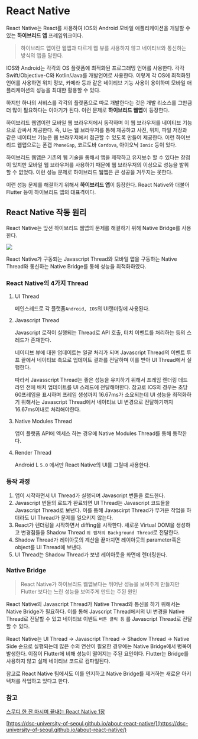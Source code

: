 # React Native

React Native는 React를 사용하여 IOS와 Android 모바일 애플리케이션을 개발할 수 있는 **하이브리드 앱** 프레임워크이다.

> 하이브리드 앱이란 웹앱과 다르게 웹 뷰를 사용하지 않고 네이티브와 통신하는 방식의 앱을 말한다.

IOS와 Android는 각각의 OS 플랫폼에 최적화된 프로그래밍 언어를 사용한다. 각각 Swift/Objective-C와 Kotlin/Java를 개발언어로 사용한다. 이렇게 각 OS에 최적화된 언어를 사용하면 위치 정보, 카메라 등과 같은 네이티브 기능 사용이 용이하며 모바일 애플리케이션의 성능을 최대한 활용할 수 있다.

하지만 하나의 서비스를 각각의 플랫폼으로 따로 개발한다는 것은 개발 리소스를 그만큼 더 많이 필요하다는 이야기가 된다. 이런 문제로 **하이브리드 웹앱**이 등장한다.

하이브리드 웹앱이란 모바일 웹 브라우저에서 동작하며 이 웹 브라우저를 네이티브 기능으로 감싸서 제공한다. 즉, UI는 웹 브라우저를 통해 제공하고 사진, 위치, 파일 저장과 같은 네이티브 기능은 웹 브라우저에서 접근할 수 있도록 만들어 제공한다. 이런 하이브리드 웹앱으로는 폰갭 `PhoneGap`, 코르도바 `Cordova`, 아이오닉 `Ionic` 등이 있다.

하이브리드 웹앱은 기존의 웹 기술을 통해서 앱을 제작하고 유지보수 할 수 있다는 장점이 있지만 모바일 웹 브라우저를 사용하기 때문에 웹 브라우저의 이상으로 성능을 발휘할 수 없었다. 이런 성능 문제로 하이브리드 웹앱은 큰 성공을 거두지는 못한다.

이런 성능 문제를 해결하기 위해서 **하이브리드 앱**이 등장한다. React Native와 더불어 Flutter 등이 하이브리드 앱의 대표격이다.

## React Native 작동 원리

React Native는 앞선 하이브리드 웹앱의 문제를 해결하기 위해 Native Bridge를 사용한다.

![](https://user-images.githubusercontent.com/30178507/118124415-818f1580-b430-11eb-948f-60d772770696.png)

React Native가 구동되는 Javascript Thread와 모바일 앱을 구동하는 Native Thread와 통신하는 Native Bridge를 통해 성능을 최적화하였다.

### React Native의 4가지 Thread

1. UI Thread

    메인스레드로 각 플랫폼`Android, IOS`의 UI랜더링에 사용된다.

2. Javascript Thread

    Javascript 로직이 실행되는 Thread로 API 호출, 터치 이벤트를 처리하는 등의 스레드가 존재한다.

    네이티브 뷰에 대한 업데이트는 일괄 처리가 되며 Javascript Thread의 이벤트 루프 끝에서 네이티브 측으로 업데이트 결과를 전달하며 이를 받아 UI Thread에서 실행한다.

    따라서 Javasscript Thread는 좋은 성능을 유지하기 위해서 프레임 렌더링 데드라인 전에 배치 업데이트를 UI 스레드에 전달해야한다. 참고로 IOS의 경우는 초당 60프레임을 표시하며 프레임 생성까지 16.67ms가 소요되는데 UI 성능을 최적화하기 위해서는 Javascript Thread에서 네이티브 UI 변경으로 전달하기까지 16.67ms이내로 처리해야한다.

3. Native Modules Thread

    앱이 플랫폼 API에 엑세스 하는 경우에 Native Modules Thread를 통해 동작한다.

4. Render Thread

    Android L `5.0` 에서만 React Native의 UI를 그릴때 사용한다.

### 동작 과정

1. 앱이 시작하면서 UI Thread가 실행되며 Javascript 번들을 로드한다.
2. Javascript 번들의 로드가 완료되면 UI Thread는 Javascript 코드들을 Javascript Thread로 보낸다. 이를 통해 Javascirpt Thread가 무거운 작업을 하더라도 UI Thread가 문제를 일으키지 않는다.
3. React가 렌더링을 시작하면서 diffing을 시작한다. 새로운 Virtual DOM을 생성하고 변경점들을 Shadow Thread `위 캡처의 Background Thread`로 전달한다.
4. Shadow Thread가 레이아웃의 계산을 끝마치면 레이아웃의 parameter혹은 object를 UI Thread에 보낸다.
5. UI Thread는 Shadow Thread가 보낸 레이아웃을 화면에 렌더링한다.

### Native Bridge

> React Native가 하이브리드 웹앱보다는 뛰어난 성능을 보여주게 만들지만 Flutter 보다는 느린 성능을 보여주게 만드는 주된 원인

React Native의 Javascript Thread가 Native Thread와 통신을 하기 위해서는 Native Bridge가 필요하다. 이를 통해 Javscript Thread에서의 UI 변경을 Native Thread로 전달할 수 있고 네이티브 이벤트 `버튼 클릭 등` 를 Javascript Thread로 전달할 수 있다.

React Native는 UI Thread → Javascript Thread → Shadow Thread → Native Side 순으로 실행되는데 많은 수의 연산이 필요한 경우에는 Native Bridge에서 병목이 발생한다. 이점이 Flutter에 비해 성능이 떨어지는 주된 요인이다. Flutter는 Bridge를 사용하지 않고 실제 네이티브 코드로 컴파일된다.

참고로 React Native 팀에서도 이를 인지하고 Native Bridge를 제거하는 새로운 아키텍처를 작업하고 있다고 한다.

### 참고

[스무디 한 잔 마시며 끝내는 React Native 1장](http://www.kyobobook.co.kr/product/detailViewKor.laf?ejkGb=KOR&mallGb=KOR&barcode=9791190014625&orderClick=LEa&Kc=)

[https://dsc-university-of-seoul.github.io/about-react-native/](https://dsc-university-of-seoul.github.io/about-react-native/)